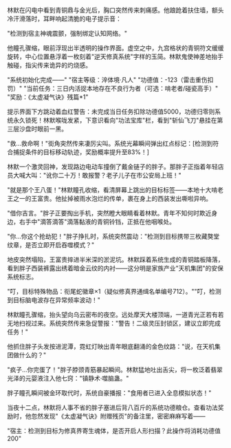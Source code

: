 
林默在闪电中看到青铜鼎与金光后，胸口突然传来刺痛感。他踉跄着扶住墙，额头冷汗滑落时，耳畔响起清脆的电子提示音：

"检测到宿主神魂震颤，强制绑定认知网络。"

他瞳孔骤缩，眼前浮现出半透明的操作界面。虚空之中，九宫格状的青铜符文缓缓旋转，中心位置悬浮着一枚刻着"逆天修真系统"字样的玉简。林默鬼使神差地抬手触碰，指尖传来诡异的灼烧感。

"系统初始化完成——"
"宿主等级：淬体境·凡人"
"功德值：-123（雷击重伤扣罚）"
"当前任务：三日内活捉本地存在不良行为者（可选：啃老者/碰瓷高手）"
"奖励：《太虚凝气诀》残篇*1"

提示界面下方跳动着血红警告：未完成当日任务扣除功德值5000，功德归零则系统永久锁死！林默喉咙发紧，下意识看向"功法宝库"栏，看到"斩仙飞刀"悬挂在第三层沙盘时眼前一黑。

"救...救命啊！"街角突然传来凄厉尖叫。系统光幕瞬间弹出红点标记：[检测到符合捕捉条件的目标移动轨迹，奖励概率提升至83%！]

林默一个激灵回神，发现路边电动车撞倒了戴金链子的胖子。那胖子正指着年轻店员大喊大叫："讹你二十万！敢报警？老子儿子在市公安局上班！"

"就是那个王八蛋！"林默瞳孔收缩，看清屏幕上跳出的目标标签——本地十大啃老王之一的王富贵。他扯掉被雨水泡烂的传单，裹在身上的西装发出嘶啦异响。

"借你吉言。"胖子正要掏出手机，突然瞪大眼睛看着林默。青年不知何时欺近身边，右手中"滴答滴答"滴落黏液的青铜铃铛，正抵在他咽喉处。

"你...你这个抢劫犯！"胖子挣扎时，系统突然震动："检测到目标携带三枚藏獒堂纹章，是否立即开启吞噬模式？"

地皮突然塌陷，王富贵摔进半米深的淤泥坑。林默踩着系统生成的青铜踏板降落，看到胖子西装裤露出绣着暗金云纹的内衬——这分明是家族产业"天机集团"的安保系统标志。

"叮，目标特殊物品：衔尾蛇徽章×1（疑似修真界通缉名单编号712）。""叮，检测到目标脑电波存在异常频率波动！"

林默瞳孔骤缩，抬头望向乌云密布的夜空。远处摩天大楼顶端，一道青光正若有若无地扫视过来。系统突然传来急促警报："警告！二级灵压封锁区，建议立即完成任务！"

他抓住胖子头发按进泥潭，霓虹灯映出青年眼底翻涌的金色纹路："说，在天机集团做什么的？"

"疯子...你完蛋了！"胖子脖颈青筋暴起瞬间。林默猛地吐出舌尖，将一枚泛着翡翠光泽的元婴液注入他七窍："镇静术·噬脑蛊。"

胖子瞳孔瞬间被金环取代时，系统自豪播报："食用者已进入全息模拟状态！"

当夜十二点，林默将人事不省的胖子塞进后背八百斤的系统功德粮仓。查看功法奖励时，他忽然发现"《太虚凝气诀》附赠残页"的备注里，密密麻麻写着——

"宿主：检测到目标为修真界寄生魂体，是否开启人形扫描？此操作将消耗功德值200"